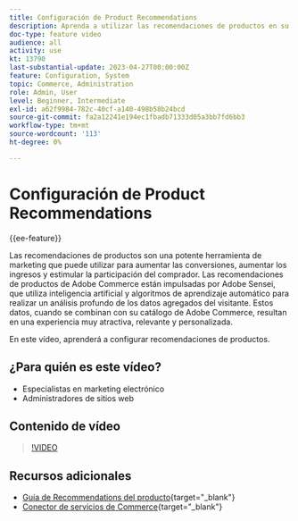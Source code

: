 ```yaml
---
title: Configuración de Product Recommendations
description: Aprenda a utilizar las recomendaciones de productos en su tienda de Adobe Commerce.
doc-type: feature video
audience: all
activity: use
kt: 13790
last-substantial-update: 2023-04-27T00:00:00Z
feature: Configuration, System
topic: Commerce, Administration
role: Admin, User
level: Beginner, Intermediate
exl-id: a62f9984-782c-40cf-a140-498b58b24bcd
source-git-commit: fa2a12241e194ec1fbadb71333d05a3bb7fd6bb3
workflow-type: tm+mt
source-wordcount: '113'
ht-degree: 0%

---
```


# Configuración de Product Recommendations

{{ee-feature}}

Las recomendaciones de productos son una potente herramienta de marketing que puede utilizar para aumentar las conversiones, aumentar los ingresos y estimular la participación del comprador. Las recomendaciones de productos de Adobe Commerce están impulsadas por Adobe Sensei, que utiliza inteligencia artificial y algoritmos de aprendizaje automático para realizar un análisis profundo de los datos agregados del visitante. Estos datos, cuando se combinan con su catálogo de Adobe Commerce, resultan en una experiencia muy atractiva, relevante y personalizada.

En este vídeo, aprenderá a configurar recomendaciones de productos.

## ¿Para quién es este vídeo?

- Especialistas en marketing electrónico
- Administradores de sitios web

## Contenido de vídeo

>[!VIDEO](https://video.tv.adobe.com/v/3449961?quality=12&learn=on&captions=spa)

## Recursos adicionales

- [Guía de Recommendations del producto](https://experienceleague.adobe.com/docs/commerce-merchant-services/product-recommendations/overview.html?lang=es){target="_blank"}
- [Conector de servicios de Commerce](https://experienceleague.adobe.com/docs/commerce-merchant-services/user-guides/integration-services/saas.html?lang=es){target="_blank"}
